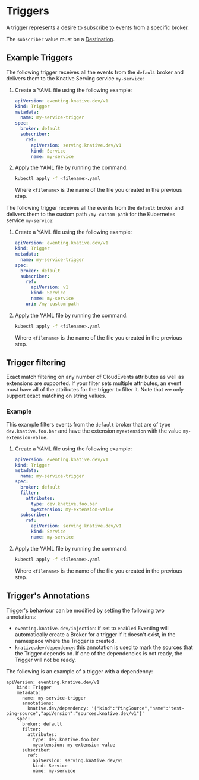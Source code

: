 # Triggers

A trigger represents a desire to subscribe to events from a specific broker.

The `subscriber` value must be a [Destination](https://pkg.go.dev/knative.dev/pkg/apis/duck/v1#Destination).

## Example Triggers

The following trigger receives all the events from the `default` broker and
delivers them to the Knative Serving service `my-service`:

1. Create a YAML file using the following example:

    ```yaml
    apiVersion: eventing.knative.dev/v1
    kind: Trigger
    metadata:
      name: my-service-trigger
    spec:
      broker: default
      subscriber:
        ref:
          apiVersion: serving.knative.dev/v1
          kind: Service
          name: my-service
    ```

1. Apply the YAML file by running the command:

    ```bash
    kubectl apply -f <filename>.yaml
    ```
    Where `<filename>` is the name of the file you created in the previous step.


The following trigger receives all the events from the `default` broker and
delivers them to the custom path `/my-custom-path` for the Kubernetes service `my-service`:

1. Create a YAML file using the following example:

    ```yaml
    apiVersion: eventing.knative.dev/v1
    kind: Trigger
    metadata:
      name: my-service-trigger
    spec:
      broker: default
      subscriber:
        ref:
          apiVersion: v1
          kind: Service
          name: my-service
        uri: /my-custom-path
    ```

1. Apply the YAML file by running the command:

    ```bash
    kubectl apply -f <filename>.yaml
    ```
    Where `<filename>` is the name of the file you created in the previous step.

## Trigger filtering

Exact match filtering on any number of CloudEvents attributes as well as
extensions are supported. If your filter sets multiple attributes, an event must
have all of the attributes for the trigger to filter it. Note that we only
support exact matching on string values.

### Example

This example filters events from the `default` broker that are of type
`dev.knative.foo.bar` and have the extension `myextension` with the value
`my-extension-value`.

1. Create a YAML file using the following example:

    ```yaml
    apiVersion: eventing.knative.dev/v1
    kind: Trigger
    metadata:
      name: my-service-trigger
    spec:
      broker: default
      filter:
        attributes:
          type: dev.knative.foo.bar
          myextension: my-extension-value
      subscriber:
        ref:
          apiVersion: serving.knative.dev/v1
          kind: Service
          name: my-service
    ```

1. Apply the YAML file by running the command:

    ```bash
    kubectl apply -f <filename>.yaml
    ```
    Where `<filename>` is the name of the file you created in the previous step.

## Trigger's Annotations

Trigger's behaviour can be modified by setting the following two annotations:

- `eventing.knative.dev/injection`: if set to `enabled` Eventing will automatically create a Broker for a trigger if it doesn't exist, in the namespace where the Trigger is created.
- `knative.dev/dependency`: this annotation is used to mark the sources that the Trigger depends on. If one of the dependencies is not ready, the Trigger will not be ready.

The following is an example of a trigger with a dependency:
```
apiVersion: eventing.knative.dev/v1
    kind: Trigger
    metadata:
      name: my-service-trigger
      annotations:
        knative.dev/dependency: '{"kind":"PingSource","name":"test-ping-source","apiVersion":"sources.knative.dev/v1"}'
    spec:
      broker: default
      filter:
        attributes:
          type: dev.knative.foo.bar
          myextension: my-extension-value
      subscriber:
        ref:
          apiVersion: serving.knative.dev/v1
          kind: Service
          name: my-service
```
